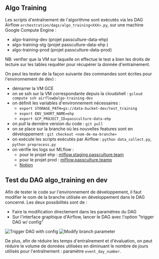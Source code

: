 ## Algo Training

Les scripts d'entraînement de l'algorithme sont exécutés via les DAG Airflow `orchestration/dags/algo_training<XXX>.py`, sur
une machine Google Compute Engine :

- algo-training-dev (projet passculture-data-ehp)
- algo-training-stg (projet passculture-data-ehp )
- algo-training-prod (projet passculture-data-prod)

NB: verifier que la VM sur laquelle on effectue le test a bien les droits de lecture sur les tables requêter pour récupérer la donnée d'entrainement.

On peut les tester de la façon suivante (les commandes sont écrites pour l'environnement de dev) :

- démarrer la VM GCE
- on se ssh sur la VM correspondante depuis la cloudshell : `gcloud compute ssh airflow@algo-training-dev`
- on définit les variables d'environnement nécessaires :
  - `export STORAGE_PATH=gs://data-bucket-dev/test_training`
  - `export ENV_SHORT_NAME=ehp`
  - `export GCP_PROJECT_ID=passculture-data-ehp`
- on pull la dernière version du code : `git pull`
- on se place sur la branche où les nouvelles features sont en développement : `git checkout <nom-de-ma-branche>`
- on exécute les scripts exécutés par Airflow : `python data_collect.py`, `python preprocess.py`
- on vérifie les logs sur MLflow :
  - pour le projet ehp : [mlflow.staging.passculture.team](https://mlflow.staging.passculture.team)
  - pour le projet prod : [mlflow.passculture.teamp](https://mlflow.passculture.teamp)
  - [Notion](https://www.notion.so/passcultureapp/Mlflow-1dbb2d3ec71e43cb871a5c389b79e753#bfa1e789cfd245e79bd6f2cecd11deda)

## Test du DAG algo_training en dev

Afin de tester le code sur l'environnement de développement, il faut modifier le nom de la branche utilisée en
développement dans le DAG concerné. Les deux possibilités sont de :

- Faire la modification directement dans les paramètres du DAG
- Sur l'interface graphique d'Airflow, lancer le DAG avec l'option "trigger DAG w/ config"

![Trigger DAG with config](docs/trigger_DAG_with_config.png)
![Modify branch parameter](docs/parameters.png)

De plus, afin de réduire les temps d'entraînement et d'évaluation, on peut réduire le volume de données utilisées en
diminuant le nombre de jours utilisés pour l'entraînement : paramètre `event_day_number`.
